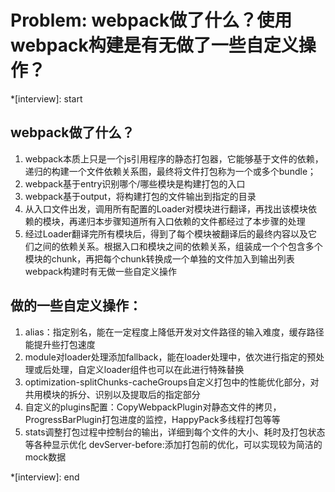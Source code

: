 # Problem: webpack做了什么？使用webpack构建是有无做了一些自定义操作？

*[interview]: start

## webpack做了什么？
1. webpack本质上只是一个js引用程序的静态打包器，它能够基于文件的依赖，递归的构建一个文件依赖关系图，最终将文件打包称为一个或多个bundle；
2. webpack基于entry识别哪个/哪些模块是构建打包的入口
3. webpack基于output，将构建打包的文件输出到指定的目录
4. 从入口文件出发，调用所有配置的Loader对模块进行翻译，再找出该模块依赖的模块，再递归本步骤知道所有入口依赖的文件都经过了本步骤的处理
5. 经过Loader翻译完所有模块后，得到了每个模块被翻译后的最终内容以及它们之间的依赖关系。根据入口和模块之间的依赖关系，组装成一个个包含多个模块的chunk，再把每个chunk转换成一个单独的文件加入到输出列表
webpack构建时有无做一些自定义操作

## 做的一些自定义操作：
1. alias：指定别名，能在一定程度上降低开发对文件路径的输入难度，缓存路径能提升些打包速度
2. module对loader处理添加fallback，能在loader处理中，依次进行指定的预处理或后处理，自定义loader组件也可以在此进行特殊替换
3. optimization-splitChunks-cacheGroups自定义打包中的性能优化部分，对共用模块的拆分、识别以及提取后的指定部分
4. 自定义的plugins配置：CopyWebpackPlugin对静态文件的拷贝，ProgressBarPlugin打包进度的监控，HappyPack多线程打包等等
5. stats调整打包过程中控制台的输出，详细到每个文件的大小、耗时及打包状态等各种显示优化
devServer-before:添加打包前的优化，可以实现较为简洁的mock数据

*[interview]: end

